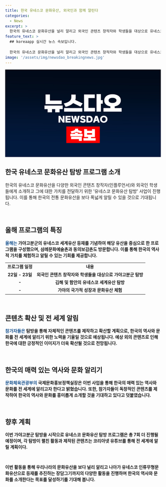 ```yaml
---
title: 한국 유네스코 문화유산, 외국인과 함께 알린다
categories:
  - News
excerpt: >
  한국의 유네스코 문화유산을 널리 알리고 외국인 콘텐츠 창작자와 학생들을 대상으로 유네스코 문화유산 탐방 사업이 진행됩니다. 이번 사업은 가야고분군부터 백제역사지구, 해인사장경판전, 삼례문화예술촌과 동의보감촌을 방문하며 한국의 역사와 문화를 체험하고 콘텐츠를 제작할 예정입니다. 이를 통해 한국의 매력 있는 역사와 문화가 더 널리 알려지고 긍정적인 이미지가 확산될 것으로 기대됩니다. 또한, 코리아넷 유튜브를 통해 전 세계에 이들이 제작한 콘텐츠를 소개할 계획이며, 가이드 역할을 하는 사업자를 통해 문의 가능합니다.
feature_text: >
  ## koreaapp 실시간 뉴스 속보입니다.

  한국의 유네스코 문화유산을 널리 알리고 외국인 콘텐츠 창작자와 학생들을 대상으로 유네스코 문화유산 탐방 사업이 진행됩니다. 이번 사업은 가야고분군부터 백제역사지구, 해인사장경판전, 삼례문화예술촌과 동의보감촌을 방문하며 한국의 역사와 문화를 체험하고 콘텐츠를 제작할 예정입니다. 이를 통해 한국의 매력 있는 역사와 문화가 더 널리 알려지고 긍정적인 이미지가 확산될 것으로 기대됩니다. 또한, 코리아넷 유튜브를 통해 전 세계에 이들이 제작한 콘텐츠를 소개할 계획이며, 가이드 역할을 하는 사업자를 통해 문의 가능합니다.
image: '/assets/img/newsdao_breakingnews.jpg'
---
```


<p><img src="/assets/img/newsdao_breakingnews.jpg" alt="koreaapp 속보" /></p>

<h2 data-ke-size="size26">한국 유네스코 문화유산 탐방 프로그램 소개</h2>

<p>한국의 유네스코 문화유산을 다양한 외국인 콘텐츠 창작자(인플루언서)와 외국인 학생들에게 소개하고 그에 대한 가치를 전달하기 위한 '유네스코 문화유산 탐방' 사업이 진행됩니다. 이를 통해 한국의 전통 문화유산을 보다 폭넓게 알릴 수 있을 것으로 기대됩니다.</p>

<p data-ke-size="size16">&nbsp;</p>

<h2 data-ke-size="size24">올해 프로그램의 특징</h2>

<p><b><span style="color: #1a5490;">올해는</span><b> 가야고분군의 유네스코 세계유산 등재를 기념하여 해당 유산을 중심으로 한 프로그램을 구성했으며, 삼례문화예술촌과 동의보감촌도 방문합니다.</span></b> 이를 통해 한국의 역사적 가치를 체험하고 알릴 수 있는 기회를 제공합니다.</p>

<table>
    <tr>
        <td style="text-align: center; height: 17px;"><b>프로그램 일정</b></td>
        <td style="text-align: center; height: 17px;"><b>내용</b></td>
    </tr>
    <tr>
        <td style="text-align: center; height: 17px;">22일 - 23일</td>
        <td style="text-align: center; height: 17px;"><b>외국인 콘텐츠 창작자와 학생들을 대상으로 가야고분군 탐방</b></td>
    </tr>
    <tr>
        <td style="text-align: center; height: 17px;">-</td>
        <td style="text-align: center; height: 17px;"><b>김해 및 함안의 유네스코 세계유산 탐방</b></td>
    </tr>
    <tr>
        <td style="text-align: center; height: 17px;">-</td>
        <td style="text-align: center; height: 17px;"><b>가야의 국가적 성장과 문화유산 체험</b></td>
    </tr>
</table>

<p data-ke-size="size16">&nbsp;</p>

<h2 data-ke-size="size26">콘텐츠 확산 및 전 세계 알림</h2>

<p><b><span style="color: #1a5490;">참가자들은</span><b> 탐방을 통해 자체적인 콘텐츠를 제작하고 확산할 계획으로, 한국의 역사와 문화를 전 세계에 알리기 위한 노력을 기울일 것으로 예상됩니다.</span></b>
예상 외의 콘텐츠로 인해 한국에 대한 긍정적인 이미지가 더욱 확산될 것으로 전망됩니다.</p>

<p data-ke-size="size16">&nbsp;</p>

<h2 data-ke-size="size26">한국의 매력 있는 역사와 문화 알리기</h2>

<p><b><span style="color: #1a5490;">문화체육관광부의</span><b> 국제문화홍보정책실장은 이번 사업을 통해 한국의 매력 있는 역사와 문화를 전 세계에 알리고자 한다고 밝혔습니다.</span></b>
또한, 참가자들이 독창적인 콘텐츠를 제작하여 한국의 역사와 문화를 흥미롭게 소개할 것을 기대하고 있다고 덧붙였습니다.</p>

<p data-ke-size="size16">&nbsp;</p>

<h2 data-ke-size="size26">향후 계획</h2>

<p>이번 가야고분군 탐방을 시작으로 유네스코 문화유산 탐방 프로그램은 총 7회 더 진행될 예정이며, 각 탐방이 펼친 활동과 제작된 콘텐츠는 코리아넷 유튜브를 통해 전 세계에 알릴 계획이다.</p>

<p data-ke-size="size16">&nbsp;</p>

<p>이번 활동을 통해 우리나라의 문화유산을 보다 널리 알리고 나아가 유네스코 인류무형문화유산으로 등재를 추진하는 장담그기까지의 다양한 활동을 진행하며 한국의 역사와 문화를 소개한다는 목표를 달성하기를 기대해 봅니다.</p>

